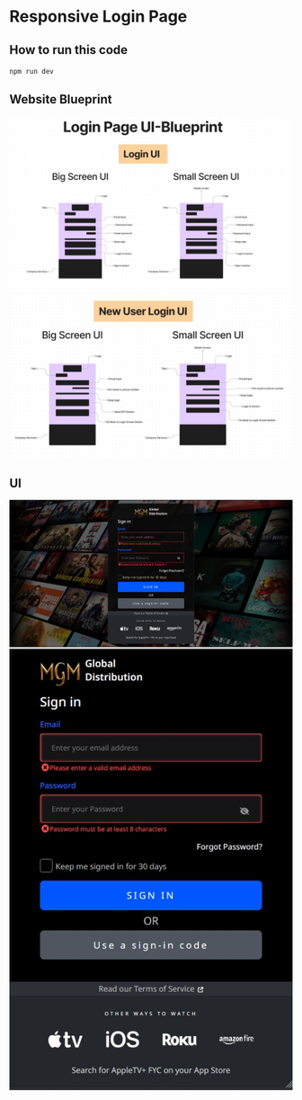 # Responsive Login Page

## How to run this code

```sh
npm run dev
```

## Website Blueprint 
<img src="https://github.com/Nitin-M-1/Vue-Responsive-Login-website/blob/master/project-information/img1.JPG"/>
<img src="https://raw.githubusercontent.com/Nitin-M-1/Vue-Responsive-Login-website/master/project-information/img2.JPG"/>

## UI 

<img src="https://github.com/Nitin-M-1/Vue-Responsive-Login-website/blob/master/project-information/img3.JPG"/>
<img src="https://github.com/Nitin-M-1/Vue-Responsive-Login-website/blob/master/project-information/img4.JPG"/>
